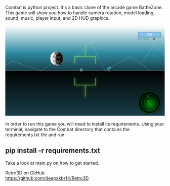 Combat is python project. It's a basic clone of the arcade game BattleZone. This game will show you how to handle camera rotation, model loading, sound, music, player input, and 2D HUD graphics.

![Combat](https://github.com/deepakbr14/Retro3D/blob/master/doc/CombatScreenShot.png?raw=True)

In order to run this game you will need to install its requirements.
Using your terminal, navigate to the Combat directory 
that contains the requirements.txt file and run:

## pip install -r requirements.txt

Take a look at main.py on how to get started.

Retro3D on GitHub  
https://github.com/deepakbr14/Retro3D 


